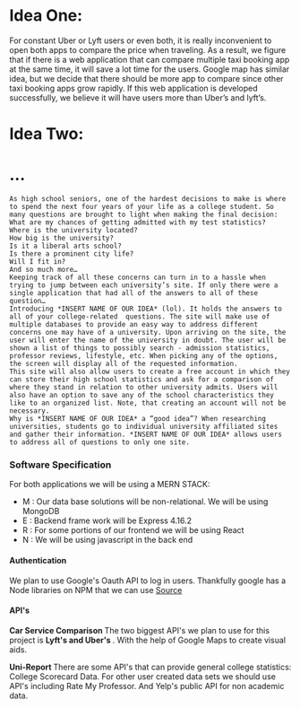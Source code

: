 # Idea One: 

For constant Uber or Lyft users or even both, it is really inconvenient to open both apps to compare the price when traveling. As a result, we figure that if there is a web application that can compare multiple taxi booking app at the same time, it will save a lot time for the users. Google map has similar idea, but we decide that there should be more app to compare since other taxi booking apps grow rapidly. If this web application is developed successfully, we believe it will have users more than Uber’s and lyft’s.  
 
 # Idea Two:
 
 <h1>...</h1>
 
 	As high school seniors, one of the hardest decisions to make is where to spend the next four years of your life as a college student. So many questions are brought to light when making the final decision: 
	What are my chances of getting admitted with my test statistics?
	Where is the university located?
	How big is the university?
	Is it a liberal arts school?
	Is there a prominent city life?
	Will I fit in?
	And so much more…
	Keeping track of all these concerns can turn in to a hassle when trying to jump between each university’s site. If only there were a single application that had all of the answers to all of these question…
	Introducing *INSERT NAME OF OUR IDEA* (lol). It holds the answers to all of your college-related  questions. The site will make use of multiple databases to provide an easy way to address different concerns one may have of a university. Upon arriving on the site, the user will enter the name of the university in doubt. The user will be shown a list of things to possibly search - admission statistics, professor reviews, lifestyle, etc. When picking any of the options, the screen will display all of the requested information. 
	This site will also allow users to create a free account in which they can store their high school statistics and ask for a comparison of where they stand in relation to other university admits. Users will also have an option to save any of the school characteristics they like to an organized list. Note, that creating an account will not be necessary. 
	Why is *INSERT NAME OF OUR IDEA* a “good idea”? When researching universities, students go to individual university affiliated sites and gather their information. *INSERT NAME OF OUR IDEA* allows users to address all of questions to only one site. 

<h3>Software Specification </h3>

For both applications we will be using a MERN STACK:
<ul>
  <li>M : Our data base solutions will be non-relational. We will be using MongoDB </li>
  <li>E : Backend frame work will be Express 4.16.2 </li>
  <li>R : For some portions of our frontend we will be using React </li>
  <li>N : We will be using javascript in the back end </li>
</ul>
<h4> Authentication </h4>
We plan to use Google's Oauth API to log in users. Thankfully google has a Node libraries on NPM that we can use <a href="https://github.com/google/google-api-nodejs-client/" > Source </a>

<h4> API's </h4> 

<b> Car Service Comparison </b>
The two biggest API's we plan to use for this project is <b> Lyft's and Uber's </b>. With the help of Google Maps to create visual aids. 

<b> Uni-Report </b>
There are some API's that can provide general college statistics: College Scorecard Data.
For other user created data sets we should use API's including Rate My Professor.
And Yelp's public API for non academic data. 



